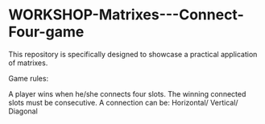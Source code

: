 # WORKSHOP-Matrixes---Connect-Four-game
This repository is specifically designed to showcase a practical application of matrixes.


Game rules:

A player wins when he/she connects four slots.
The winning connected slots must be consecutive.
A connection can be: 
Horizontal/
Vertical/
Diagonal
